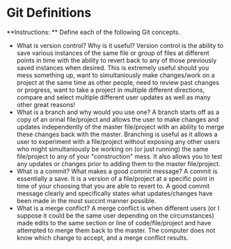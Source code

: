 # Git Definitions

**Instructions: ** Define each of the following Git concepts.

* What is version control?  Why is it useful?
	Version control is the ability to save various instances of the same file or group of files at different points in time with the ability to revert back to any of those previously saved instances when desired. This is extremely useful should you mess something up, want to simultaniously make changes/work on a project at the same time as other people, need to review past changes or progress, want to take a project in multiple different directions, compare and select multiple different user updates as well as many other great reasons!  
* What is a branch and why would you use one?
	A branch starts off as a copy of an orinal file/project and allows the user to make changes and updates independently of the master file/project with an ability to merge these changes back with the master. Branching is useful as it allows a user to experiment with a file/project without exposing any other users who might simultaniously be working on (or just running) the same file/project to any of your "construction" mess. It also allows you to test any updates or changes prior to adding them to the master file/project. 
* What is a commit? What makes a good commit message?
	A commit is essentially a save. It is a version of a file/project at a specific point in time of your choosing that you are able to revert to. A good commit message clearly and specifically states what updates/changes have been made in the most succint manner possible.  
* What is a merge conflict?
	A merge conflict is when different users (or I suppose it could be the same user depending on the circumstances) made edits to the same section or line of code/file/project and have attempted to merge them back to the master. The computer does not know which change to accept, and a merge conflict results.